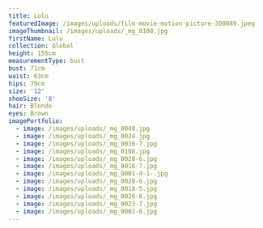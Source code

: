 ```yaml
---
title: Lulu
featuredImage: /images/uploads/film-movie-motion-picture-390089.jpeg
imageThumbnail: /images/uploads/_mg_0108.jpg
firstName: Lulu
collection: Global
height: 155cm
measurementType: bust
bust: 71cm
waist: 63cm
hips: 79cm
size: '12'
shoeSize: '8'
hair: Blonde
eyes: Brown
imagePortfolio:
  - image: /images/uploads/_mg_0048.jpg
  - image: /images/uploads/_mg_0024.jpg
  - image: /images/uploads/_mg_0036-7.jpg
  - image: /images/uploads/_mg_0108.jpg
  - image: /images/uploads/_mg_0020-6.jpg
  - image: /images/uploads/_mg_0016-7.jpg
  - image: /images/uploads/_mg_0001-4-1-.jpg
  - image: /images/uploads/_mg_0028-6.jpg
  - image: /images/uploads/_mg_0018-5.jpg
  - image: /images/uploads/_mg_0026-6.jpg
  - image: /images/uploads/_mg_0023-7.jpg
  - image: /images/uploads/_mg_0002-6.jpg
---
```


